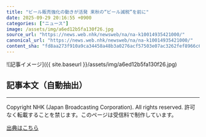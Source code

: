 ```yaml
---
title: "ビール販売強化の動きが活発 来秋の“ビール減税”を前に"
date: 2025-09-29 20:16:55 +0900
categories: ["ニュース"]
image: /assets/img/a6ed12b5fa130f26.jpg
source_url: "https://news.web.nhk/newsweb/na/na-k10014935421000/"
canonical_url: "https://news.web.nhk/newsweb/na/na-k10014935421000/"
content_sha: "fd8aa273f910a9ca34458a48b3a0276acf57503e07ac3262fef8966c6b9150a6"
---
```


![記事イメージ]({{ site.baseurl }}/assets/img/a6ed12b5fa130f26.jpg)

## 記事本文（自動抽出）
<div><div class="_13tndsj2"><nav aria-label="フッターサイトナビゲーション" class="_13tndsj4"></nav><hr class="esl7kn2s esl7kn1l esl7kn1n _14xli2ae"><p class="esl7kn2s esl7kn1m esl7kn1o _1yvk0f68 _1lugom81">Copyright NHK (Japan Broadcasting Corporation). All rights reserved. 許可なく転載することを禁じます。このページは受信料で制作しています。</p></div></div>

[出典はこちら](https://news.web.nhk/newsweb/na/na-k10014935421000/)
